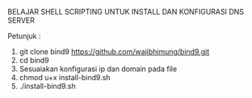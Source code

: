 BELAJAR SHELL SCRIPTING UNTUK INSTALL DAN KONFIGURASI DNS SERVER 


Petunjuk :
1. git clone bind9 https://github.com/wajibhimung/bind9.git
2. cd bind9
3. Sesuaiakan konfigurasi ip dan domain pada file
4. chmod u+x install-bind9.sh
5. ./install-bind9.sh
